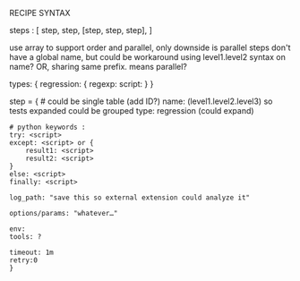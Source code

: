 RECIPE SYNTAX

steps : [
	step,
	step,
	[step, step, step],
] 

use array to support order and parallel, only downside is parallel steps don't have a global name, but could be workaround using level1.level2 syntax on name?
OR, sharing same prefix. means parallel?

types: {
	regression: {
	regexp:
	script:
	}
}

step = { # could be single table (add ID?)
	name:<build> (level1.level2.level3) so tests expanded could be grouped
	type: regression (could expand)
	
	# python keywords :
	try: <script>
	except: <script> or {
		result1: <script>
		result2: <script>
	}
	else: <script>
	finally: <script>
	
	log_path: "save this so external extension could analyze it"
	
	options/params: "whatever…"
	
	env:
	tools: ?
	
	timeout: 1m
	retry:0 
	}
	
<script> add a pre-command?
bash 'cmd'
bsub -q batch 'cmd'
input 'cmd'

steps:[
{name:build, try:"compile" },
{name:test.sanity, try:"sanity test" },
{name:compile_groups, try:"${group} compile", expand="group" } #	need to unique groups before expanding
[
	{name:test.group1, try:"group1 test" },
	{name:test.group2, try:"group2 test ${test}",type=regression, expand='name' } #	expand to multiple jobs
	[ 
	  {name:test.group3.compile, try:"group3 compile" },
	  {name:test.group3.test, try:"group1 test", type=regression , expand='name'} #	expand to multiple jobs
	]
]
]

*generic expand*
# this could make regression type jobs really generic, with nothing related to regression at all.
	1. all testplan feed into args, and only expand!="" care about it?
	2. add all optional columns as single field into the job, the web could expose them into separate fields.

these could be covered in generic expand
read in all testplan and merge them.
count how many step.expand, loop through and make step->job expansion.

*result analysis*
extension/ or simply regexp pairs?

analyze logfile : 
	log_path	result, result_details	may be just a list of regexp instead of script?

